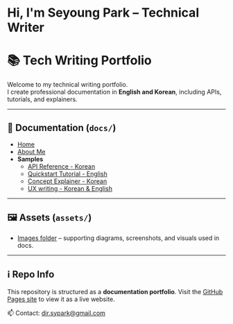 # Hi, I'm Seyoung Park – Technical Writer

# 📚 Tech Writing Portfolio

Welcome to my technical writing portfolio.  
I create professional documentation in **English and Korean**, including APIs, tutorials, and explainers.

---

## 📖 Documentation (`docs/`)
- [Home](./docs/index.md)
- [About Me](./docs/about.md)
- **Samples**
  - [API Reference - Korean](./docs/samples/api-reference/index.md)
  - [Quickstart Tutorial - English](./docs/samples/tutorial-quickstart/index.md)
  - [Concept Explainer - Korean](./docs/samples/concept-explainer/index.md)
  - [UX writing - Korean & English](./docs/samples/ux-writing/index.md)

---

## 🖼 Assets (`assets/`)
- [Images folder](./assets) – supporting diagrams, screenshots, and visuals used in docs.

---

## ℹ️ Repo Info
This repository is structured as a **documentation portfolio**.
Visit the [GitHub Pages site](./docs/index.md) to view it as a live website.

📫 Contact: dir.sypark@gmail.com
